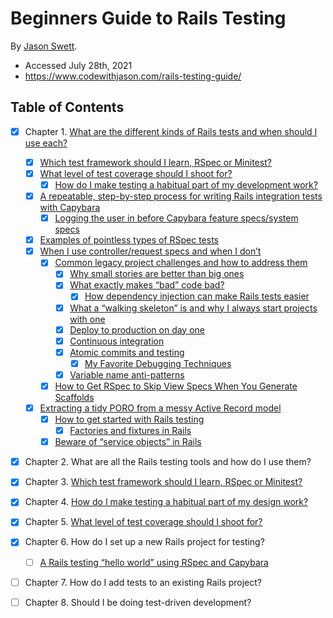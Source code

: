 # Beginners Guide to Rails Testing

By [Jason Swett](https://www.jasonswett.net).

- Accessed July 28th, 2021
- https://www.codewithjason.com/rails-testing-guide/

## Table of Contents

* [X] Chapter 1. [What are the different kinds of Rails tests and when should I use each?](https://www.codewithjason.com/different-kinds-rails-tests-use/)
  * [X] [Which test framework should I learn, RSpec or Minitest?](https://www.codewithjason.com/test-framework-learn-rspec-minitest/)
  * [X] [What level of test coverage should I shoot for?](https://www.codewithjason.com/test-coverage/)
    * [X] [How do I make testing a habitual part of my development work?](https://www.codewithjason.com/make-testing-habit/)
  * [X] [A repeatable, step-by-step process for writing Rails integration tests with Capybara](https://www.codewithjason.com/repeatable-step-step-process-writing-rails-integration-tests-capybara/)
    * [X] [Logging the user in before Capybara feature specs/system specs](https://www.codewithjason.com/logging-user-capybara-feature-specs/)
  * [X] [Examples of pointless types of RSpec tests](https://www.codewithjason.com/examples-pointless-rspec-tests/)
  * [X] [When I use controller/request specs and when I don’t](https://www.codewithjason.com/use-controller-request-specs-rails-dont/)
    * [X] [Common legacy project challenges and how to address them](https://www.codewithjason.com/common-legacy-project-challenges-address/)
      * [X] [Why small stories are better than big ones](https://www.codewithjason.com/small-stories-better-big-ones/)
      * [X] [What exactly makes “bad” code bad?](https://www.codewithjason.com/exactly-makes-bad-code-bad/)
        * [X] [How dependency injection can make Rails tests easier](https://www.codewithjason.com/dependency-injection-can-make-rails-tests-easier/)
      * [X] [What a “walking skeleton” is and why I always start projects with one](https://www.codewithjason.com/walking-skeleton-always-start-projects-one/)
      * [X] [Deploy to production on day one](https://www.codewithjason.com/deploy-production-day-one/)
      * [X] [Continuous integration](https://www.codewithjason.com/continuous-integration/)
      * [X] [Atomic commits and testing](https://www.codewithjason.com/atomic-commits-testing/)
        * [X] [My Favorite Debugging Techniques](https://www.codewithjason.com/favorite-debugging-techniques/)
      * [X] [Variable name anti-patterns](https://www.codewithjason.com/variable-name-anti-patterns/)
    * [X] [How to Get RSpec to Skip View Specs When You Generate Scaffolds](https://www.codewithjason.com/get-rspec-skip-view-specs-generate-scaffolds/)
  * [X] [Extracting a tidy PORO from a messy Active Record model](https://www.codewithjason.com/extracting-tidy-poro-messy-active-record-model/)
    * [X] [How to get started with Rails testing](https://www.codewithjason.com/start-testing-rails/)
      * [X] [Factories and fixtures in Rails](https://www.codewithjason.com/factories-fixtures-rails/)
    * [X] [Beware of “service objects” in Rails](https://www.codewithjason.com/rails-service-objects/)
* [X] Chapter 2. What are all the Rails testing tools and how do I use them?
* [X] Chapter 3. [Which test framework should I learn, RSpec or Minitest?](https://www.codewithjason.com/test-framework-learn-rspec-minitest/)
* [X] Chapter 4. [How do I make testing a habitual part of my design work?](https://www.codewithjason.com/make-testing-habit/)
* [X] Chapter 5. [What level of test coverage should I shoot for?](https://www.codewithjason.com/test-coverage/)
* [X] Chapter 6. How do I set up a new Rails project for testing?
  * [ ] [A Rails testing “hello world” using RSpec and Capybara](https://www.codewithjason.com/rails-testing-hello-world-using-rspec-capybara/)
* [ ] Chapter 7. How do I add tests to an existing Rails project?
* [ ] Chapter 8. Should I be doing test-driven development?

